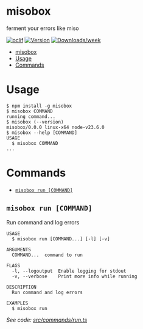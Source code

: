 # misobox

ferment your errors like miso

[![oclif](https://img.shields.io/badge/cli-oclif-brightgreen.svg)](https://oclif.io)
[![Version](https://img.shields.io/npm/v/misobox.svg)](https://npmjs.org/package/misobox)
[![Downloads/week](https://img.shields.io/npm/dw/misobox.svg)](https://npmjs.org/package/misobox)

<!-- toc -->
* [misobox](#misobox)
* [Usage](#usage)
* [Commands](#commands)
<!-- tocstop -->

# Usage

<!-- usage -->
```sh-session
$ npm install -g misobox
$ misobox COMMAND
running command...
$ misobox (--version)
misobox/0.0.0 linux-x64 node-v23.6.0
$ misobox --help [COMMAND]
USAGE
  $ misobox COMMAND
...
```
<!-- usagestop -->

# Commands

<!-- commands -->
* [`misobox run [COMMAND]`](#misobox-run-command)

## `misobox run [COMMAND]`

Run command and log errors

```
USAGE
  $ misobox run [COMMAND...] [-l] [-v]

ARGUMENTS
  COMMAND...  command to run

FLAGS
  -l, --logoutput  Enable logging for stdout
  -v, --verbose    Print more info while running

DESCRIPTION
  Run command and log errors

EXAMPLES
  $ misobox run
```

_See code: [src/commands/run.ts](https://github.com/spacefall/misobox/blob/v0.0.0/src/commands/run.ts)_
<!-- commandsstop -->
